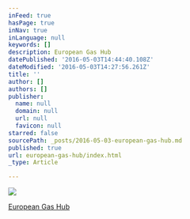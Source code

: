 ```yaml
---
inFeed: true
hasPage: true
inNav: true
inLanguage: null
keywords: []
description: European Gas Hub
datePublished: '2016-05-03T14:44:40.108Z'
dateModified: '2016-05-03T14:27:56.261Z'
title: ''
author: []
authors: []
publisher:
  name: null
  domain: null
  url: null
  favicon: null
starred: false
sourcePath: _posts/2016-05-03-european-gas-hub.md
published: true
url: european-gas-hub/index.html
_type: Article

---
```

![](https://the-grid-user-content.s3-us-west-2.amazonaws.com/51fada73-4d4f-4665-b901-20c2fe3adae1.jpg)

[European Gas Hub][0]

[0]: www.europeangashub.com